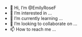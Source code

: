 - 👋 Hi, I’m @EmilyRoseF
- 👀 I’m interested in ...
- 🌱 I’m currently learning ...
- 💞️ I’m looking to collaborate on ...
- 📫 How to reach me ...

<!---
EmilyRoseF/EmilyRoseF is a ✨ special ✨ repository because its `README.md` (this file) appears on your GitHub profile.
You can click the Preview link to take a look at your changes.
--->
